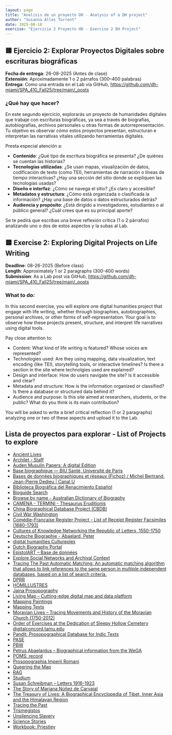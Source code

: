 ```yaml
---
layout: page
title: "Analisis de un proyecto DH - Analysis of a DH project"
author: "Susanna Alles Torrent"
date: 2025-08-18
exercise: "Ejercicio 2 Proyecto HD - Exercise 2 DH Project"
---
```

## 🟨 Ejercicio 2: Explorar Proyectos Digitales sobre escrituras biográficas

**Fecha de entrega**: 26-08-2025 (Antes de clase)  <br/>
**Extensión**: Aproximadamente 1 o 2 párrafos (300–400 palabras)  <br/>
**Entrega**: Como una entrada en el Lab vía GitHub, <https://github.com/dh-miami/SPA_410_Fall25/tree/main/_posts>

### ¿Qué hay que hacer?

En este segundo ejercicio, explorarás un proyecto de humanidades digitales que trabaje con escrituras biográficas, ya sea a través de biografías, autobiografías, archivos personales u otras formas de autorrepresentación. Tu objetivo es observar cómo estos proyectos presentan, estructuran e interpretan las narrativas vitales utilizando herramientas digitales.

Presta especial atención a:

- **Contenido**: ¿Qué tipo de escritura biográfica se presenta? ¿De quiénes se cuentan las historias?
- **Tecnologías utilizadas**: ¿Se usan mapas, visualización de datos, codificación de texto (como TEI), herramientas de narración o líneas de tiempo interactivas? ¿Hay una sección del sitio donde se expliquen las tecnologías usadas?
- **Diseño e interfaz**: ¿Cómo se navega el sitio? ¿Es claro y accesible?
- **Metadatos y estructura**: ¿Cómo está organizada o clasificada la información? ¿Hay una base de datos o datos estructurados detrás?
- **Audiencia y propósito**: ¿Está dirigido a investigadores, estudiantes o al público general? ¿Cuál crees que es su principal aporte?

Se te pedirá que escribas una breve reflexión crítica (1 o 2 párrafos) analizando uno o dos de estos aspectos y la subas al Lab.



## 🟦 Exercise 2: Exploring Digital Projects on Life Writing

**Deadline**: 08-26-2025 (Before class)  
**Length**: Approximately 1 or 2 paragraphs (300-400 words)  
**Submission**: As a Lab post via GitHub, <https://github.com/dh-miami/SPA_410_Fall25/tree/main/_posts>

### What to do:

In this second exercise, you will explore one digital humanities project that engage with life writing, whether through biographies, autobiographies, personal archives, or other forms of self-representation. Your goal is to observe how these projects present, structure, and interpret life narratives using digital tools.

Pay close attention to:

- Content: What kind of life writing is featured? Whose voices are represented?
- Technologies used: Are they using mapping, data visualization, text encoding (like TEI), storytelling tools, or interactive timelines? Is there a section in the site where technolgies used are explained? 
- Design and interface: How do users navigate the site? Is it accessible and clear?
- Metadata and structure: How is the information organized or classified? Is there a database or structured data behind it?
- Audience and purpose: Is this site aimed at researchers, students, or the public? What do you think is its main contribution?

You will be asked to write a brief critical reflection (1 or 2 paragraphs) analyzing one or two of these aspects and upload it to the Lab.

## Lista de proyectos para explorar - List of Projects to explore
- [Ancient Lives](http://www.papyrology.ox.ac.uk/Ancient_Lives/)  
- [Archilet \- Staff](http://www.archilet.it/Staff.aspx)  
- [Auden Musulin Papers: A digital Edition](https://amp.acdh.oeaw.ac.at/index.html)  
- [Base biographique — BIU Santé, Université de Paris](https://www.biusante.parisdescartes.fr/histoire/biographies/index.php)  
- [Bases de données biographiques et réseaux (Fichoz) / Michel Bertrand, Jean-Pierre Dedieu | Canal U](https://www.canal-u.tv/chaines/universite-toulouse-jean-jaures/comprendre-les-mondes-sociaux-2014/bases-de-donnees)  
- [Biblioteca Biográfica del Renacimiento Español](http://www.uhu.es/publicaciones/?q=colecciones&code=17)  
- [Bioguide Search](https://bioguide.congress.gov/search/bio/A000002)  
- [Browse by name \- Australian Dictionary of Biography](http://adb.anu.edu.au/biographies/name/)  
- [CAMENA \- TERMINI \- Thesaurus Eruditionis](https://www2.uni-mannheim.de/mateo/camenahtdocs/camenaref_e.html)  
- [China Biographical Database Project (CBDB)](https://projects.iq.harvard.edu/cbdb)  
- [Civil War Washington](http://civilwardc.org/interpretations/)  
- [Comédie-Française Register Project \- List of Receipt Register Facsimiles (1680-1793)](https://flipbooks.cfregisters.org/)  
- [Cultures of Knowledge Networking the Republic of Letters, 1550-1750](http://www.culturesofknowledge.org/)  
- [Deutsche Biographie - Abaelard, Peter](https://www.deutsche-biographie.de/pnd11850004X.html?language=en#indexcontent_verkn)  
- [digital humanities Cultureplex](https://cultureplex.ca/tag/digital-humanities/)  
- [Dutch Biography Portal](http://www.biografischportaal.nl/en/)  
- [EpistolART – Base de données](http://web.philo.ulg.ac.be/epistolart_bd/)  
- [Explore Social Networks and Archival Context](https://snaccooperative.org/)  
- [Tracing The Past Automatic Matching: An automatic matching algorithm that allows to link references to the same person in multiple independent databases, based on a list of search criteria.](https://github.com/TracingThePast/automatic_matching)  
- [DPRR](https://romanrepublic.ac.uk/)  
- [HOMILLUSTRES](http://www.efrome.it/la-recherche/programmes/programmes-scientifiques-2017-2021/homillustres.html)  
- [Jaina Prosopography](https://jaina-prosopography.org/about/project)  
- [Living Map – Cutting-edge digital map and data platform](https://www.livingmap.com/)  
- [Mapping Paintings](http://www.mappingpaintings.org/)  
- [Mapping Texts](http://mappingtexts.org/)  
- [Moravian Lives – Tracing Movements and History of the Moravian Church (1750-2012)](http://moravianlives.org/)  
- [Order of Exercises at the Dedication of Sleepy Hollow Cemetery digitalconcord.tamu.edu](https://digitalconcord.tamu.edu/content/sleepy-hollow)  
- [Pandit: Prosopographical Database for Indic Texts](https://www.panditproject.org/)    
- [PASE](https://pase.ac.uk/)  
- [PBW](https://pbw2016.kdl.kcl.ac.uk/)  
- [Petrus Abaelardus – Biographical information from the WeGA](https://www.weber-gesamtausgabe.de/en/A002750.html#bs-tab-XMLPreview)  
- [POMS: record](https://www.poms.ac.uk/record/person/762/)  
- [Prosopographia Imperii Romani](https://pir.bbaw.de/#/overview)  
- [Queering the Map](https://www.queeringthemap.com/)  
- [RAG](https://rag.badw.de/en/database.html)  
- [Studium](http://studium.univ-paris1.fr/)  
- [Susan Schreibman – Letters 1916-1923](http://letters1916.maynoothuniversity.ie/learn/index.php/author/susan-schreibman/)  
- [The Story of Mariana Núñez de Carvajal](https://www.autodefeinnewspain1601.com/work-sample-4-)  
- [The Treasury of Lives: A Biographical Encyclopedia of Tibet, Inner Asia and the Himalayan Region](https://treasuryoflives.org/about)  
- [Tracing the Past](https://tracingthepast.org/en/tracing-the-past/)  
- [Trismegistos](https://www.trismegistos.org/ref/index.php)  
- [Unsilencing Slavery](https://unsilencing-slavery.org%20)   
- [Science Stories](http://www.sciencestories.io/)  
- [Workbook: Priestley](https://public.tableau.com/views/Priestley/ChartofBiography?:embed=y&:display_count=yes&:showTabs=y&:showVizHome=no)

